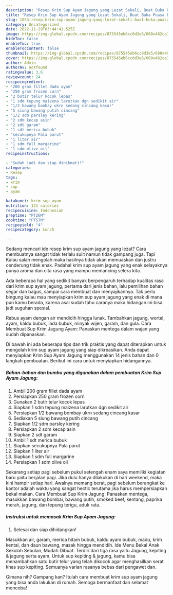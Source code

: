 ```yaml
---
description: "Resep Krim Sup Ayam Jagung yang Lezat Sekali, Buat Buka Puasa Enak Banget"
title: "Resep Krim Sup Ayam Jagung yang Lezat Sekali, Buat Buka Puasa Enak Banget"
slug: 1853-resep-krim-sup-ayam-jagung-yang-lezat-sekali-buat-buka-puasa-enak-banget
category: Uncategorized
date: 2022-11-29T03:44:41.525Z
image: https://img-global.cpcdn.com/recipes/875545eb6cc8d3e5/680x482cq70/krim-sup-ayam-jagung-foto-resep-utama.jpg
hideToc: false
enableToc: true
enableTocContent: false
thumbnail: https://img-global.cpcdn.com/recipes/875545eb6cc8d3e5/680x482cq70/krim-sup-ayam-jagung-foto-resep-utama.jpg
cover: https://img-global.cpcdn.com/recipes/875545eb6cc8d3e5/680x482cq70/krim-sup-ayam-jagung-foto-resep-utama.jpg
author: Admin
authorAv: notfound
ratingvalue: 3.6
reviewcount: 24
recipeingredient:
- "200 gram fillet dada ayam"
- "250 gram frozen corn"
- "2 butir telur kocok lepas"
- "1 sdm tepung maizena larutkan dgn sedikit air"
- "1/2 bawang bombay ukrn sedang cincang kasar"
- "5 siung bawang putih cincang"
- "1/2 sdm parsley kering"
- "2 sdm kecap asin"
- "2 sdt garam"
- "1 sdt merica bubuk"
- "secukupnya Pala parut"
- "1 liter air"
- "1 sdm full margarine"
- "1 sdm olive oil"
recipeinstructions:

- "Sudah jadi dan siap dinikmati!"
categories:
- Resep
tags:
- krim
- sup
- ayam

katakunci: krim sup ayam 
nutrition: 121 calories
recipecuisine: Indonesian
preptime: "PT26M"
cooktime: "PT57M"
recipeyield: "4"
recipecategory: Lunch

---
```



Sedang mencari ide resep krim sup ayam jagung yang lezat? Cara membuatnya sangat tidak terlalu sulit namun tidak gampang juga. Tapi Kalau salah mengolah maka hasilnya tidak akan memuaskan dan justru cenderung tidak enak. Padahal krim sup ayam jagung yang enak selayaknya punya aroma dan cita rasa yang mampu memancing selera kita.


Ada beberapa hal yang sedikit banyak berpengaruh terhadap kualitas rasa dari krim sup ayam jagung, pertama dari jenis bahan, lalu pemilihan bahan segar dan bagus, sampai cara membuat dan menyajikannya. Tak perlu bingung kalau mau menyiapkan krim sup ayam jagung yang enak di mana pun kamu berada, karena asal sudah tahu caranya maka hidangan ini bisa jadi suguhan spesial.

Rebus ayam dengan air mendidih hingga lunak. Tambahkan jagung, wortel, ayam, kaldu bubuk, lada bubuk, minyak wijen, garam, dan gula. Cara Membuat Sup Krim Jagung Ayam: Panaskan mentega dalam wajan yang sudah dipanaskan.


Di bawah ini ada beberapa tips dan trik praktis yang dapat diterapkan untuk mengolah krim sup ayam jagung yang siap dikreasikan. Anda dapat menyiapkan Krim Sup Ayam Jagung menggunakan 14 jenis bahan dan 0 langkah pembuatan. Berikut ini cara untuk menyiapkan hidangannya.

<!--inarticleads1-->

##### Bahan-bahan dan bumbu yang digunakan dalam pembuatan Krim Sup Ayam Jagung:

1. Ambil 200 gram fillet dada ayam
1. Persiapkan 250 gram frozen corn
1. Gunakan 2 butir telur kocok lepas
1. Siapkan 1 sdm tepung maizena larutkan dgn sedikit air
1. Persiapkan 1/2 bawang bombay ukrn sedang cincang kasar
1. Sediakan 5 siung bawang putih cincang
1. Siapkan 1/2 sdm parsley kering
1. Persiapkan 2 sdm kecap asin
1. Siapkan 2 sdt garam
1. Ambil 1 sdt merica bubuk
1. Siapkan secukupnya Pala parut
1. Siapkan 1 liter air
1. Siapkan 1 sdm full margarine
1. Persiapkan 1 sdm olive oil


Sekarang setiap pagi sebelum pukul setengah enam saya memiliki kegiatan baru yaitu berjalan pagi. Jika dulu hanya dilakukan di hari weekend, maka kini hampir setiap hari. Awalnya memang berat, pagi sebelum berangkat ke kantor adalah waktu yang sangat hectic terutama jika harus mempersiapkan bekal makan. Cara Membuat Sup Krim Jagung: Panaskan mentega, masukkan bawang bombai, bawang putih, smoked beef, kentang, paprika merah, jagung, dan tepung terigu, aduk rata. 

<!--inarticleads2-->

##### Instruksi untuk memasak Krim Sup Ayam Jagung:


1. Selesai dan siap dihidangkan!

Masukkan air, garam, merica hitam bubuk, kaldu ayam bubuk, madu, krim kental, dan daun bawang, masak hingga mendidih. Ide Menu Bekal Anak Sekolah Sebulan, Mudah Dibuat. Terdiri dari tiga rasa yaitu Jagung, kepiting &amp; jagung serta ayam. Untuk sup kepiting &amp; jagung, kamu bisa menambahkan satu butir telur yang telah dikocok agar menghasilkan serat khas sup kepiting. Semuanya varian rasanya bebas dari pengawet dan. 

Gimana nih? Gampang kan? Itulah cara membuat krim sup ayam jagung yang bisa anda lakukan di rumah. Semoga bermanfaat dan selamat mencoba!
